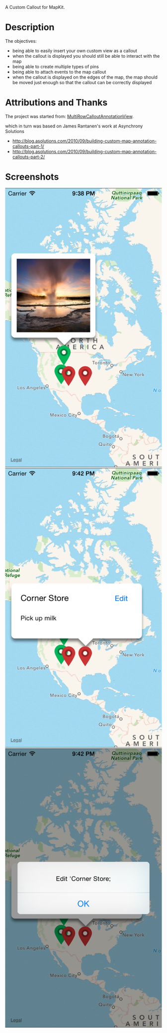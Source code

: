 A Custom Callout for MapKit.


Description
=============
The objectives:
* being able to easily insert your own custom view as a callout
* when the callout is displayed you should still be able to interact with the map
* being able to create multiple types of pins
* being able to attach events to the map callout
* when the callout is displayed on the edges of the map, the map should be moved just enough so that the callout can be correctly displayed


Attributions and Thanks
=============

The project was started from:
[MultiRowCalloutAnnotationView](https://github.com/grgcombs/MultiRowCalloutAnnotationView).

which in turn was based on James Rantanen's work at Asynchrony Solutions
- http://blog.asolutions.com/2010/09/building-custom-map-annotation-callouts-part-1/
- http://blog.asolutions.com/2010/09/building-custom-map-annotation-callouts-part-2/

Screenshots
=========================

![Screenshot](https://github.com/crarau/mapkit-custom-callout/raw/master/demo_photo.png "Photo")
![Screenshot](https://github.com/crarau/mapkit-custom-callout/raw/master/demo_note.png "Note")
![Screenshot](https://github.com/crarau/mapkit-custom-callout/raw/master/demo_action.png "Action")
